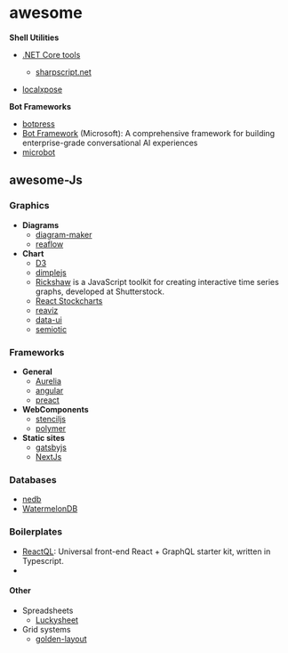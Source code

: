# awesome

**Shell Utilities**
- [.NET Core tools](https://docs.microsoft.com/en-us/dotnet/core/tools/global-tools)
  - [sharpscript.net](sharpscript.net)

- [localxpose](https://docs.localxpose.io/gui)

**Bot Frameworks**
- [botpress](https://botpress.com/)
- [Bot Framework](https://dev.botframework.com/) (Microsoft): A comprehensive framework for building enterprise-grade conversational AI experiences
- [microbot](https://microbot.is/)

## awesome-Js

### Graphics
- **Diagrams**
  - [diagram-maker](https://github.com/awslabs/diagram-maker)
  - [reaflow](https://reaflow.dev/)
- **Chart**
  - [D3](https://d3js.org/)
  - [dimplejs](http://dimplejs.org/)
  - [Rickshaw](https://github.com/shutterstock/rickshaw) is a JavaScript toolkit for creating interactive time series graphs, developed at Shutterstock.
  - [React Stockcharts](https://github.com/rrag/react-stockcharts)
  - [reaviz](https://github.com/reaviz/reaviz)
  - [data-ui](https://williaster.github.io/data-ui/)
  - [semiotic](https://semiotic.nteract.io/)


### Frameworks
- **General**
  - [Aurelia](http://aurelia.io/home)
  - [angular](https://angular.io/)
  - [preact](https://github.com/preactjs/preact)
- **WebComponents**
  - [stenciljs](https://stenciljs.com/)
  - [polymer](https://www.polymer-project.org/)
- **Static sites**
  - [gatsbyjs](https://www.gatsbyjs.com/)
  - [NextJs](https://www.NextJs.com/)
  
### Databases
- [nedb](https://github.com/louischatriot/nedb)
- [WatermelonDB](https://github.com/Nozbe/WatermelonDB)

### Boilerplates
- [ReactQL](https://github.com/leebenson/reactql): Universal front-end React + GraphQL starter kit, written in Typescript.
- 

#### Other
- Spreadsheets
  - [Luckysheet](https://github.com/mengshukeji/Luckysheet)
- Grid systems
  - [golden-layout](http://golden-layout.com/)



